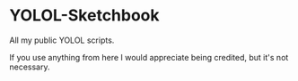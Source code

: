 # YOLOL-Sketchbook
All my public YOLOL scripts.

If you use anything from here I would appreciate being credited, but it's not necessary.
